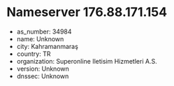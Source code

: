# Nameserver 176.88.171.154

* as_number: 34984
* name: Unknown
* city: Kahramanmaraş
* country: TR
* organization: Superonline Iletisim Hizmetleri A.S.
* version: Unknown
* dnssec: Unknown
